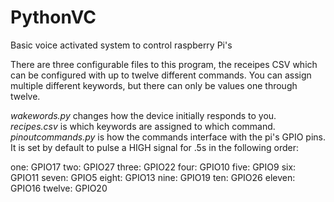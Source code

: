 # PythonVC
Basic voice activated system to control raspberry Pi's

There are three configurable files to this program, the receipes CSV which can be configured with up to twelve different commands. You can assign multiple different keywords, but there can only be values one through twelve.

*wakewords.py* changes how the device initially responds to you.
*recipes.csv* is which keywords are assigned to which command.
*pinoutcommands.py* is how the commands interface with the pi's GPIO pins. It is set by default to pulse a HIGH signal for .5s in the following order:

one: GPIO17
two: GPIO27
three: GPIO22
four: GPIO10
five: GPIO9
six: GPIO11
seven: GPIO5
eight: GPIO13
nine: GPIO19
ten: GPIO26
eleven: GPIO16
twelve: GPIO20
